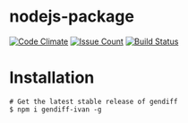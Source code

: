 # nodejs-package
[![Code Climate](https://codeclimate.com/github/HardAndHeavy/project-lvl1-s102/badges/gpa.svg)](https://codeclimate.com/github/HardAndHeavy/project-lvl1-s102)
[![Issue Count](https://codeclimate.com/github/HardAndHeavy/project-lvl1-s102/badges/issue_count.svg)](https://codeclimate.com/github/HardAndHeavy/project-lvl1-s102)
[![Build Status](https://travis-ci.org/HardAndHeavy/project-lvl1-s102.svg?branch=master)](https://travis-ci.org/HardAndHeavy/project-lvl1-s102)

# Installation
```
# Get the latest stable release of gendiff
$ npm i gendiff-ivan -g 
```
